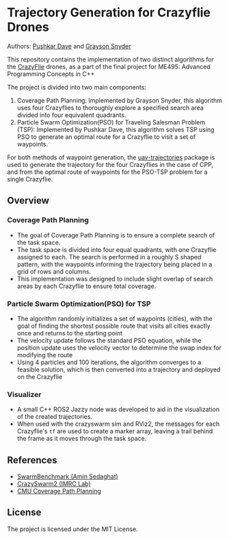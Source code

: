 # Trajectory Generation for Crazyflie Drones
Authors: [Pushkar Dave](https://www.pushkardave.com) and [Grayson Snyder](https://www.snydergi.github.io)

This repository contains the implementation of two distinct algorithms for the [CrazyFlie](https://www.bitcraze.io/products/old-products/crazyflie-2-1/) drones, as a part of the final project for ME495: Advanced Programming Concepts in C++

The project is divided into two main components:
1. Coverage Path Planning: Implemented by Grayson Snyder, this algorithm uses four Crazyflies to thoroughly explore a specified search area divided into four equivalent quadrants.
2. Particle Swarm Optimization(PSO) for Traveling Salesman Problem (TSP): Implemented by Pushkar Dave, this algorithm solves TSP using PSO to generate an optimal route for a Crazyflie to visit a set of waypoints. 

For both methods of waypoint generation, the [uav-trajectories](https://www.github.com/whoenig/uav_trajectories) package is used to generate the trajectory for the four Crazyflies in the case of CPP, and from the optimal route of waypoints for the PSO-TSP problem for a single Crazyflie.

## Overview
### Coverage Path Planning
- The goal of Coverage Path Planning is to ensure a complete search of the task space.
- The task space is divided into four equal quadrants, with one Crazyflie assigned to each. The search is performed in a roughly S shaped pattern, with the waypoints informing the trajectory being placed in a grid of rows and columns.
- This implementation was designed to include slight overlap of search areas by each Crazyflie to ensure total coverage.

### Particle Swarm Optimization(PSO) for TSP
- The algorithm randomly initializes a set of waypoints (cities), with the goal of finding the shortest possible route that visits all cities exactly once and returns to the starting point
- The velocity update follows the standard PSO equation, while the position update uses the velocity vector to determine the swap index for modifying the route
- Using 4 particles and 100 iterations, the algorithm converges to a feasible solution, which is then converted into a trajectory and deployed on the Crazyflie

### Visualizer
- A small C++ ROS2 Jazzy node was developed to aid in the visualization of the created trajectories.
- When used with the crazyswarm sim and RViz2, the messages for each Crazyflie's `tf` are used to create a marker array, leaving a trail behind the frame as it moves through the task space.

## References
- [SwarmBenchmark (Amin Sedaghat)](https://github.com/Aminsed/SwarmBenchmark?tab=readme-ov-file) 
- [CrazySwarm2 (IMRC Lab)](https://imrclab.github.io/crazyswarm2/)
- [CMU Coverage Path Planning](https://www.ri.cmu.edu/pub_files/pub4/choset_howie_1997_3/choset_howie_1997_3.pdf)

## License
The project is licensed under the MIT License.



